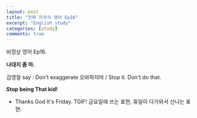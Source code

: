 ```yaml
---
layout: post
title: "진짜 미국식 영어 Ep16"
excerpt: "English study"
categories: [study]
comments: true
---
```


비정상 영어 Ep16. 

<b>나대지 좀 마.</b>

김영철 say : Don't exaggerate 오바하지마 / Stop it. Don't do that.

<b>Stop being That kid!</b>

+ Thanks God It's Friday. TGIF! 금요일에 쓰는 표현, 휴일이 다가와서 신나는 표현.
